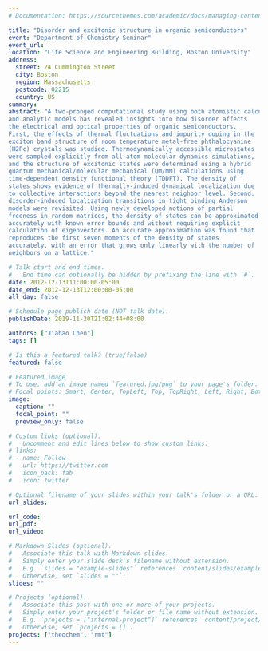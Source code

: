 ```yaml
---
# Documentation: https://sourcethemes.com/academic/docs/managing-content/

title: "Disorder and excitonic structure in organic semiconductors"
event: "Department of Chemistry Seminar"
event_url:
location: "Life Science and Engineering Building, Boston University"
address:
  street: 24 Cummington Street
  city: Boston
  region: Massachusetts
  postcode: 02215
  country: US
summary:
abstract: "A two-pronged computational study using both atomistic calculations
and analytic models has revealed insights into how disorder affects
the electrical and optical properties of organic semiconductors.
First, the effects of thermal fluctuations and impurity doping in the
exciton band structure of room temperature metal-free phthalocyanine
(H2Pc) crystals was studied. Thermodynamically accessible microstates
were sampled explicitly from all-atom molecular dynamics simulations,
and the structure of excitonic states were determined using a hybrid
quantum mechanical/molecular mechanical (QM/MM) calculations using
time-dependent density functional theory (TDDFT). The density of
states shows evidence of thermally-induced dynamical localization due
to collective interactions beyond the nearest neighbor level. Second,
disorder-induced localization transitions in tight binding Anderson
models were revisited. Using newly developed notions of partial
freeness in random matrices, the density of states can be approximated
accurately with known error bounds and without requiring explicit
calculation of eigenvectors. An accurate approximation was found that
reproduces the first seven moments of the density of states
accurately, with an error that grows only linearly with the number of
neighbors on a lattice."

# Talk start and end times.
#   End time can optionally be hidden by prefixing the line with `#`.
date: 2012-12-13T11:00:00-05:00
date_end: 2012-12-13T12:00:00-05:00
all_day: false

# Schedule page publish date (NOT talk date).
publishDate: 2019-11-20T21:02:44+08:00

authors: ["Jiahao Chen"]
tags: []

# Is this a featured talk? (true/false)
featured: false

# Featured image
# To use, add an image named `featured.jpg/png` to your page's folder. 
# Focal points: Smart, Center, TopLeft, Top, TopRight, Left, Right, BottomLeft, Bottom, BottomRight.
image:
  caption: ""
  focal_point: ""
  preview_only: false

# Custom links (optional).
#   Uncomment and edit lines below to show custom links.
# links:
# - name: Follow
#   url: https://twitter.com
#   icon_pack: fab
#   icon: twitter

# Optional filename of your slides within your talk's folder or a URL.
url_slides:

url_code:
url_pdf:
url_video:

# Markdown Slides (optional).
#   Associate this talk with Markdown slides.
#   Simply enter your slide deck's filename without extension.
#   E.g. `slides = "example-slides"` references `content/slides/example-slides.md`.
#   Otherwise, set `slides = ""`.
slides: ""

# Projects (optional).
#   Associate this post with one or more of your projects.
#   Simply enter your project's folder or file name without extension.
#   E.g. `projects = ["internal-project"]` references `content/project/deep-learning/index.md`.
#   Otherwise, set `projects = []`.
projects: ["theochem", "rmt"]
---
```


